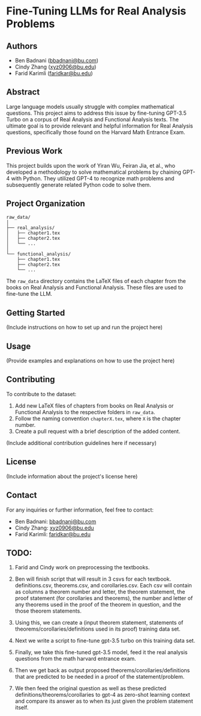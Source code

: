 
# Fine-Tuning LLMs for Real Analysis Problems

## Authors
- Ben Badnani (bbadnani@bu.com)
- Cindy Zhang (xyz0906@bu.edu)
- Farid Karimli (faridkar@bu.edu)

## Abstract
Large language models usually struggle with complex mathematical questions. This project aims to address this issue by fine-tuning GPT-3.5 Turbo on a corpus of Real Analysis and Functional Analysis texts. The ultimate goal is to provide relevant and helpful information for Real Analysis questions, specifically those found on the Harvard Math Entrance Exam.

## Previous Work
This project builds upon the work of Yiran Wu, Feiran Jia, et al., who developed a methodology to solve mathematical problems by chaining GPT-4 with Python. They utilized GPT-4 to recognize math problems and subsequently generate related Python code to solve them.

## Project Organization
```
raw_data/
│
├── real_analysis/
│   ├── chapter1.tex
│   ├── chapter2.tex
│   └── ...
│
└── functional_analysis/
    ├── chapter1.tex
    ├── chapter2.tex
    └── ...
```
The `raw_data` directory contains the LaTeX files of each chapter from the books on Real Analysis and Functional Analysis. These files are used to fine-tune the LLM.

## Getting Started

(Include instructions on how to set up and run the project here)

## Usage

(Provide examples and explanations on how to use the project here)

## Contributing
To contribute to the dataset:
1. Add new LaTeX files of chapters from books on Real Analysis or Functional Analysis to the respective folders in `raw_data`.
2. Follow the naming convention `chapterX.tex`, where `X` is the chapter number.
3. Create a pull request with a brief description of the added content.

(Include additional contribution guidelines here if necessary)

## License

(Include information about the project's license here)

## Contact

For any inquiries or further information, feel free to contact:

- Ben Badnani: [bbadnani@bu.com](mailto:bbadnani@bu.com)
- Cindy Zhang: [xyz0906@bu.edu](mailto:xyz0906@bu.edu)
- Farid Karimli: [faridkar@bu.edu](mailto:faridkar@bu.edu)


## TODO:

1) Farid and Cindy work on preprocessing the textbooks.
2) Ben will finish script that will result in 3 csvs for each textbook. definitions.csv, theorems.csv, and corollaries.csv. Each csv will contain as columns a theorem number and letter, the theorem statement, the proof statement (for corollaries and theorems), the number and letter of any theorems used in the proof of the theorem in question, and the those theorem statements.

3) Using this, we can create a (input theorem statement, statements of theorems/corollaries/definitions used in its proof) training data set.
4) Next we write a script to fine-tune gpt-3.5 turbo on this training data set.
5) Finally, we take this fine-tuned gpt-3.5 model, feed it the real analysis questions from the math harvard entrance exam.
6) Then we get back as output proposed theorems/corollaries/definitions that are predicted to be needed in a proof of the statement/problem.
7) We then feed the original question as well as these predicted definitions/theorems/corollaries to gpt-4 as zero-shot learning context and compare its answer as to when its just given the problem statement itself. 
